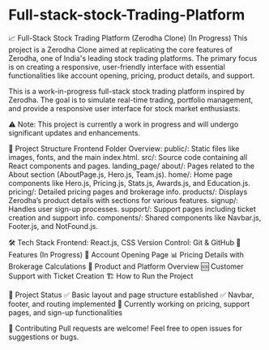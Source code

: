 # Full-stack-stock-Trading-Platform

📈 Full-Stack Stock Trading Platform (Zerodha Clone) (In Progress)
This project is a Zerodha Clone aimed at replicating the core features of Zerodha, one of India's leading stock trading platforms. The primary focus is on creating a responsive, user-friendly interface with essential functionalities like account opening, pricing, product details, and support.

This is a work-in-progress full-stack stock trading platform inspired by Zerodha. The goal is to simulate real-time trading, portfolio management, and provide a responsive user interface for stock market enthusiasts.

⚠️ Note: This project is currently a work in progress and will undergo significant updates and enhancements.

📂 Project Structure
Frontend Folder Overview:
public/: Static files like images, fonts, and the main index.html.
src/: Source code containing all React components and pages.
landing_page/
about/: Pages related to the About section (AboutPage.js, Hero.js, Team.js).
home/: Home page components like Hero.js, Pricing.js, Stats.js, Awards.js, and Education.js.
pricing/: Detailed pricing pages and brokerage info.
products/: Displays Zerodha’s product details with sections for various features.
signup/: Handles user sign-up processes.
support/: Support pages including ticket creation and support info.
components/: Shared components like Navbar.js, Footer.js, and NotFound.js.

🛠️ Tech Stack
Frontend: React.js, CSS
Version Control: Git & GitHub
🚧 Features (In Progress)
📝 Account Opening Page
📊 Pricing Details with Brokerage Calculations
🧭 Product and Platform Overview
🆘 Customer Support with Ticket Creation
🏗️ How to Run the Project

📅 Project Status
✅ Basic layout and page structure established
✅ Navbar, footer, and routing implemented
🔄 Currently working on pricing, support pages, and sign-up functionalities

🤝 Contributing
Pull requests are welcome! Feel free to open issues for suggestions or bugs.
